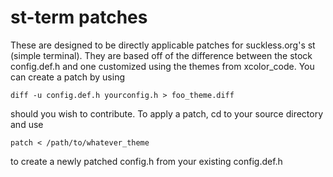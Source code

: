 st-term patches
======

These are designed to be directly applicable patches for suckless.org's st (simple terminal).
They are based off of the difference between the stock config.def.h and one customized using the themes from xcolor_code.
You can create a patch by using 
```
diff -u config.def.h yourconfig.h > foo_theme.diff
```

should you wish to contribute.
To apply a patch, cd to your source directory and use 
```
patch < /path/to/whatever_theme
```
to create a newly patched config.h from
your existing config.def.h

